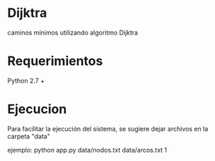 # Dijktra
caminos mínimos utilizando algoritmo Dijktra

# Requerimientos
Python 2.7 +

# Ejecucion
Para facilitar la ejecución del sistema, se sugiere dejar archivos en la carpeta "data"

ejemplo: python app.py data/nodos.txt data/arcos.txt 1  
